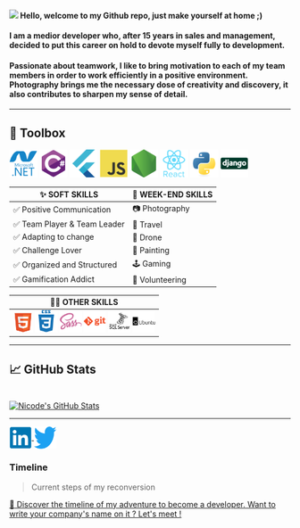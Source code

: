 



####  <img src="https://raw.githubusercontent.com/MartinHeinz/MartinHeinz/master/wave.gif" width="30px"> Hello, welcome to my Github repo, just make yourself at home ;) 
####  I am a medior developer who, after 15 years in sales and management, decided to put this career on hold to devote myself fully to development. 
####  Passionate about teamwork, I like to bring motivation to each of my team members in order to work efficiently in a positive environment. Photography brings me the necessary dose of creativity and discovery, it also contributes to sharpen my sense of detail. 

---

## 🧰 Toolbox


<img src="https://github.com/devicons/devicon/blob/master/icons/dot-net/dot-net-plain-wordmark.svg" alt="CSharp" width="50" height="50"/> <img src="https://github.com/devicons/devicon/blob/master/icons/csharp/csharp-original.svg" alt="CSharp" width="50" height="50"/> <img src="https://github.com/devicons/devicon/blob/master/icons/flutter/flutter-original.svg" alt="Flutter" width="50" height="50"/> <img src="https://github.com/devicons/devicon/blob/master/icons/javascript/javascript-original.svg" alt="JavaScript" width="50" height="50"/>  <img src="https://github.com/devicons/devicon/blob/master/icons/nodejs/nodejs-original.svg" alt="NodeJS" width="50" height="50"/>  <img src="https://github.com/devicons/devicon/blob/master/icons/react/react-original-wordmark.svg" alt="React" width="50" height="50"/>   <img src="https://github.com/devicons/devicon/blob/master/icons/python/python-original.svg" alt="Python" width="50" height="50"/>  <img src="https://github.com/devicons/devicon/blob/master/icons/django/django-original.svg" alt="Python" width="50" height="50"/>



|  :sparkles: SOFT SKILLS                        |  :deciduous_tree: WEEK-END SKILLS |
|------------------------------------------------|-----------------------------------|
| :white_check_mark: Positive Communication      | :camera: Photography              |
| :white_check_mark: Team Player & Team Leader   | :sunrise_over_mountains: Travel   |
| :white_check_mark: Adapting to change          | :helicopter: Drone                |
| :white_check_mark: Challenge Lover             | :art: Painting                    |
| :white_check_mark: Organized and Structured    | :joystick: Gaming                 |
| :white_check_mark: Gamification Addict         | :open_hands: Volunteering         |

| :man_technologist: OTHER SKILLS                         |                        
|---------------------------------------------------------|
| <img src="https://github.com/devicons/devicon/blob/master/icons/html5/html5-original.svg" alt="HTML" width="35" height="35"/> <img src="https://github.com/devicons/devicon/blob/master/icons/css3/css3-plain-wordmark.svg" alt="CSS" width="40" height="40"/> <img src="https://github.com/devicons/devicon/blob/master/icons/sass/sass-original.svg" alt="CSS" width="40" height="40"/> <img src="https://github.com/devicons/devicon/blob/master/icons/git/git-plain-wordmark.svg" alt="CSS" width="40" height="40"/> <img src="https://github.com/devicons/devicon/blob/master/icons/microsoftsqlserver/microsoftsqlserver-plain-wordmark.svg" alt="CSS" width="40" height="40"/> <img src="https://github.com/devicons/devicon/blob/master/icons/ubuntu/ubuntu-plain-wordmark.svg" alt="CSS" width="40" height="40"/> |        

--- 

## &#x1f4c8; GitHub Stats

</br>
<a href="https://github.com/nicode-io/nicode-io">
  <img align="center" src="https://github-readme-stats.vercel.app/api?username=nicode-io&show_icons=false&line_height=10&count_private=true&title_color=ffffff&text_color=B8CACA&icon_color=800080&bg_color=1d1f21" alt="Nicode's GitHub Stats" />
</a>   

---

<a href="https://linkedin.com/in/nicolas-denoel">
  <img align="center" src="https://github.com/devicons/devicon/blob/master/icons/linkedin/linkedin-original.svg" alt="linkedin.com/in/nicolas-denoel" width="40" height="40" />
</a>  <a href="https://twitter.com/nicode_io">
  <img align="center" src="https://github.com/devicons/devicon/blob/master/icons/twitter/twitter-original.svg" alt="twitter.com/inicode_io" width="40" height="40" />
</a>  

### Timeline
> Current steps of my reconversion

[:calendar: Discover the timeline of my adventure to become a developer. Want to write your company's name on it ? Let's meet !](https://timelines.gitkraken.com/timeline/2e12cc334eb0406b84bf7a6339e666c4?range=2020-05-26_2021-08-02)

